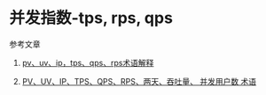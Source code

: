 # 并发指数-tps, rps, qps

参考文章

1. [pv、uv、ip，tps、qps、rps术语解释](https://blog.csdn.net/lvqingyao520/article/details/78756959)

2. [PV、UV、IP、TPS、QPS、RPS、两天、吞吐量、 并发用户数 术语](https://www.cnblogs.com/chenliangcl/p/9681499.html)

